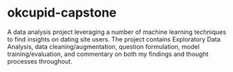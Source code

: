 # okcupid-capstone
A data analysis project leveraging a number of machine learning techniques to find insights on dating site users. The project contains Exploratory Data Analysis, data cleaning/augmentation, question formulation, model training/evaluation, and commentary on both my findings and thought processes throughout. 
